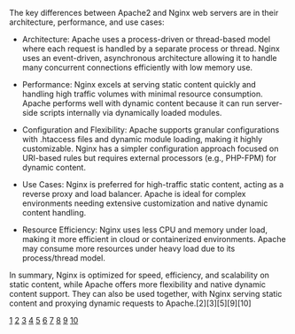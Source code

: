 The key differences between Apache2 and Nginx web servers are in their architecture, performance, and use cases:

- Architecture: Apache uses a process-driven or thread-based model where each request is handled by a separate process or
  thread. Nginx uses an event-driven, asynchronous architecture allowing it to handle many concurrent connections efficiently
  with low memory use.

- Performance: Nginx excels at serving static content quickly and handling high traffic volumes with minimal resource
  consumption. Apache performs well with dynamic content because it can run server-side scripts internally via dynamically
  loaded modules.

- Configuration and Flexibility: Apache supports granular configurations with .htaccess files and dynamic module loading,
  making it highly customizable. Nginx has a simpler configuration approach focused on URI-based rules but requires external
  processors (e.g., PHP-FPM) for dynamic content.

- Use Cases: Nginx is preferred for high-traffic static content, acting as a reverse proxy and load balancer. Apache is ideal
  for complex environments needing extensive customization and native dynamic content handling.

- Resource Efficiency: Nginx uses less CPU and memory under load, making it more efficient in cloud or containerized
  environments. Apache may consume more resources under heavy load due to its process/thread model.

In summary, Nginx is optimized for speed, efficiency, and scalability on static content, while Apache offers more flexibility
and native dynamic content support. They can also be used together, with Nginx serving static content and proxying dynamic
requests to Apache.[2][3][5][9][10]

[1](https://www.reddit.com/r/selfhosted/comments/1e8iv48/apache_or_nginx/)
[2](https://www.liquidweb.com/blog/nginx-vs-apache/) [3](https://kinsta.com/blog/nginx-vs-apache/)
[4](https://www.digitalocean.com/community/tutorials/apache-vs-nginx-practical-considerations)
[5](https://www.hostinger.com/tutorials/nginx-vs-apache)
[6](https://pressable.com/blog/head-to-head-performance-comparison-of-nginx-and-apache/)
[7](https://www.reddit.com/r/selfhosted/comments/1djt8nb/does_nginx_actually_have_better_performance/)
[8](https://www.youtube.com/watch?v=9nyiY-psbMs) [9](https://bloggerpilot.com/en/nginx-vs-apache/)
[10](https://www.plesk.com/blog/product-technology/nginx-vs-apache-which-is-the-best-web-server/)
